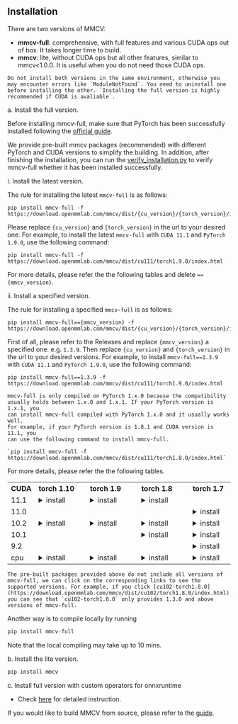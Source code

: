 ## Installation

There are two versions of MMCV:

- **mmcv-full**: comprehensive, with full features and various CUDA ops out of box. It takes longer time to build.
- **mmcv**: lite, without CUDA ops but all other features, similar to mmcv<1.0.0. It is useful when you do not need those CUDA ops.

```{warning}
Do not install both versions in the same environment, otherwise you may encounter errors like `ModuleNotFound`. You need to uninstall one before installing the other. `Installing the full version is highly recommended if CUDA is avaliable`.
```

a. Install the full version.

Before installing mmcv-full, make sure that PyTorch has been successfully installed following the [official guide](https://pytorch.org/).

We provide pre-built mmcv packages (recommended) with different PyTorch and CUDA versions to simplify the building. In addition, after finishing the installation, you can run the [verify_installation.py](https://github.com/open-mmlab/mmcv/scripts/verify_installation.py) to verify mmcv-full whether it has been installed successfully.

i. Install the latest version.

The rule for installing the latest ``mmcv-full`` is as follows:

```shell
pip install mmcv-full -f https://download.openmmlab.com/mmcv/dist/{cu_version}/{torch_version}/index.html
```

Please replace ``{cu_version}`` and ``{torch_version}`` in the url to your desired one. For example,
to install the latest ``mmcv-full`` with ``CUDA 11.1`` and ``PyTorch 1.9.0``, use the following command:

```shell
pip install mmcv-full -f https://download.openmmlab.com/mmcv/dist/cu111/torch1.9.0/index.html
```

For more details, please refer the the following tables and delete ``=={mmcv_version}``.

ii. Install a specified version.

The rule for installing a specified ``mmcv-full`` is as follows:

```shell
pip install mmcv-full=={mmcv_version} -f https://download.openmmlab.com/mmcv/dist/{cu_version}/{torch_version}/index.html
```

First of all, please refer to the Releases and replace ``{mmcv_version}`` a specified one. e.g. ``1.3.9``.
Then replace ``{cu_version}`` and ``{torch_version}`` in the url to your desired versions. For example,
to install ``mmcv-full==1.3.9`` with ``CUDA 11.1`` and ``PyTorch 1.9.0``, use the following command:

```shell
pip install mmcv-full==1.3.9 -f https://download.openmmlab.com/mmcv/dist/cu111/torch1.9.0/index.html
```

```{note}
mmcv-full is only compiled on PyTorch 1.x.0 because the compatibility
usually holds between 1.x.0 and 1.x.1. If your PyTorch version is 1.x.1, you
can install mmcv-full compiled with PyTorch 1.x.0 and it usually works well.
For example, if your PyTorch version is 1.8.1 and CUDA version is 11.1, you
can use the following command to install mmcv-full.

`pip install mmcv-full -f https://download.openmmlab.com/mmcv/dist/cu111/torch1.8.0/index.html`
```

For more details, please refer the the following tables.

<table class="docutils">
  <tbody>
    <tr>
      <th width="80"> CUDA </th>
      <th valign="bottom" align="left" style="min-width: 100px">torch 1.10</th>
      <th valign="bottom" align="left" style="min-width: 100px">torch 1.9</th>
      <th valign="bottom" align="left" style="min-width: 100px">torch 1.8</th>
      <th valign="bottom" align="left" style="min-width: 100px">torch 1.7</th>
      <th valign="bottom" align="left" style="min-width: 100px">torch 1.6</th>
      <th valign="bottom" align="left" style="min-width: 100px">torch 1.5</th>
      <th valign="bottom" align="left" style="min-width: 100px">torch 1.4</th>
      <th valign="bottom" align="left" style="min-width: 100px">torch 1.3</th>
    </tr>
    <tr>
      <td align="left">11.1</td>
      <td align="left"><details><summary> install </summary><pre><code>pip install mmcv-full=={mmcv_version} -f https://download.openmmlab.com/mmcv/dist/cu111/torch1.10.0/index.html</code></pre> </details> </td>
      <td align="left"><details><summary> install </summary><pre><code>pip install mmcv-full=={mmcv_version} -f https://download.openmmlab.com/mmcv/dist/cu111/torch1.9.0/index.html</code></pre> </details> </td>
      <td align="left"><details><summary> install </summary><pre><code>pip install mmcv-full=={mmcv_version} -f https://download.openmmlab.com/mmcv/dist/cu111/torch1.8.0/index.html</code></pre> </details> </td>
      <td align="left"> </td>
      <td align="left"> </td>
      <td align="left"> </td>
      <td align="left"> </td>
      <td align="left"> </td>
    </tr>
    <tr>
      <td align="left">11.0</td>
      <td align="left"> </td>
      <td align="left"> </td>
      <td align="left"> </td>
      <td align="left"><details><summary> install </summary><pre><code>pip install mmcv-full=={mmcv_version} -f https://download.openmmlab.com/mmcv/dist/cu110/torch1.7.0/index.html</code></pre> </details> </td>
      <td align="left"> </td>
      <td align="left"> </td>
      <td align="left"> </td>
      <td align="left"> </td>
    </tr>
    <tr>
      <td align="left">10.2</td>
      <td align="left"><details><summary> install </summary><pre><code>pip install mmcv-full=={mmcv_version} -f https://download.openmmlab.com/mmcv/dist/cu102/torch1.10.0/index.html</code></pre> </details> </td>
      <td align="left"><details><summary> install </summary><pre><code>pip install mmcv-full=={mmcv_version} -f https://download.openmmlab.com/mmcv/dist/cu102/torch1.9.0/index.html</code></pre> </details> </td>
      <td align="left"><details><summary> install </summary><pre><code>pip install mmcv-full=={mmcv_version} -f https://download.openmmlab.com/mmcv/dist/cu102/torch1.8.0/index.html</code></pre> </details> </td>
      <td align="left"><details><summary> install </summary><pre><code>pip install mmcv-full=={mmcv_version} -f https://download.openmmlab.com/mmcv/dist/cu102/torch1.7.0/index.html</code></pre> </details> </td>
      <td align="left"><details><summary> install </summary><pre><code>pip install mmcv-full=={mmcv_version} -f https://download.openmmlab.com/mmcv/dist/cu102/torch1.6.0/index.html</code></pre> </details> </td>
      <td align="left"><details><summary> install </summary><pre><code>pip install mmcv-full=={mmcv_version} -f https://download.openmmlab.com/mmcv/dist/cu102/torch1.5.0/index.html</code></pre> </details> </td>
      <td align="left"> </td>
      <td align="left"> </td>
    </tr>
    <tr>
      <td align="left">10.1</td>
      <td align="left"> </td>
      <td align="left"> </td>
      <td align="left"><details><summary> install </summary><pre><code> pip install mmcv-full=={mmcv_version} -f https://download.openmmlab.com/mmcv/dist/cu101/torch1.8.0/index.html</code></pre> </details> </td>
      <td align="left"><details><summary> install </summary><pre><code> pip install mmcv-full=={mmcv_version} -f https://download.openmmlab.com/mmcv/dist/cu101/torch1.7.0/index.html</code></pre> </details> </td>
      <td align="left"><details><summary> install </summary><pre><code> pip install mmcv-full=={mmcv_version} -f https://download.openmmlab.com/mmcv/dist/cu101/torch1.6.0/index.html</code></pre> </details> </td>
      <td align="left"><details><summary> install </summary><pre><code> pip install mmcv-full=={mmcv_version} -f https://download.openmmlab.com/mmcv/dist/cu101/torch1.5.0/index.html</code></pre> </details> </td>
      <td align="left"><details><summary> install </summary><pre><code>pip install mmcv-full=={mmcv_version} -f https://download.openmmlab.com/mmcv/dist/cu101/torch1.4.0/index.html</code></pre> </details> </td>
      <td align="left"><details><summary> install </summary><pre><code>pip install mmcv-full=={mmcv_version} -f https://download.openmmlab.com/mmcv/dist/cu101/torch1.3.0/index.html</code></pre> </details> </td>
    </tr>
    <tr>
      <td align="left">9.2</td>
      <td align="left"> </td>
      <td align="left"> </td>
      <td align="left"> </td>
      <td align="left"><details><summary> install </summary><pre><code> pip install mmcv-full=={mmcv_version} -f https://download.openmmlab.com/mmcv/dist/cu92/torch1.7.0/index.html</code></pre> </details> </td>
      <td align="left"><details><summary> install </summary><pre><code> pip install mmcv-full=={mmcv_version} -f https://download.openmmlab.com/mmcv/dist/cu92/torch1.6.0/index.html</code></pre> </details> </td>
      <td align="left"><details><summary> install </summary><pre><code> pip install mmcv-full=={mmcv_version} -f https://download.openmmlab.com/mmcv/dist/cu92/torch1.5.0/index.html</code></pre> </details> </td>
      <td align="left"><details><summary> install </summary><pre><code>pip install mmcv-full=={mmcv_version} -f https://download.openmmlab.com/mmcv/dist/cu92/torch1.4.0/index.html</code></pre> </details> </td>
      <td align="left"><details><summary> install </summary><pre><code>pip install mmcv-full=={mmcv_version} -f https://download.openmmlab.com/mmcv/dist/cu92/torch1.3.0/index.html</code></pre> </details> </td>
    </tr>
    <tr>
      <td align="left">cpu</td>
      <td align="left"><details><summary> install </summary><pre><code> pip install mmcv-full=={mmcv_version} -f https://download.openmmlab.com/mmcv/dist/cpu/torch1.10.0/index.html</code></pre> </details> </td>
      <td align="left"><details><summary> install </summary><pre><code> pip install mmcv-full=={mmcv_version} -f https://download.openmmlab.com/mmcv/dist/cpu/torch1.9.0/index.html</code></pre> </details> </td>
      <td align="left"><details><summary> install </summary><pre><code> pip install mmcv-full=={mmcv_version} -f https://download.openmmlab.com/mmcv/dist/cpu/torch1.8.0/index.html</code></pre> </details> </td>
      <td align="left"><details><summary> install </summary><pre><code> pip install mmcv-full=={mmcv_version} -f https://download.openmmlab.com/mmcv/dist/cpu/torch1.7.0/index.html</code></pre> </details> </td>
      <td align="left"><details><summary> install </summary><pre><code> pip install mmcv-full=={mmcv_version} -f https://download.openmmlab.com/mmcv/dist/cpu/torch1.6.0/index.html</code></pre> </details> </td>
      <td align="left"><details><summary> install </summary><pre><code> pip install mmcv-full=={mmcv_version} -f https://download.openmmlab.com/mmcv/dist/cpu/torch1.5.0/index.html</code></pre> </details> </td>
      <td align="left"><details><summary> install </summary><pre><code>pip install mmcv-full=={mmcv_version} -f https://download.openmmlab.com/mmcv/dist/cpu/torch1.4.0/index.html</code></pre> </details> </td>
      <td align="left"><details><summary> install </summary><pre><code>pip install mmcv-full=={mmcv_version} -f https://download.openmmlab.com/mmcv/dist/cpu/torch1.3.0/index.html</code></pre> </details> </td>
    </tr>
  </tbody>
</table>

```{note}
The pre-built packages provided above do not include all versions of mmcv-full, we can click on the corresponding links to see the supported versions. For example, if you click [cu102-torch1.8.0](https://download.openmmlab.com/mmcv/dist/cu102/torch1.8.0/index.html), you can see that `cu102-torch1.8.0` only provides 1.3.0 and above versions of mmcv-full.
```

Another way is to compile locally by running

```python
pip install mmcv-full
```

Note that the local compiling may take up to 10 mins.

b. Install the lite version.

```python
pip install mmcv
```

c. Install full version with custom operators for onnxruntime

- Check [here](https://mmcv.readthedocs.io/en/latest/deployment/onnxruntime_custom_ops.html) for detailed instruction.

If you would like to build MMCV from source, please refer to the [guide](https://mmcv.readthedocs.io/en/latest/get_started/build.html).

